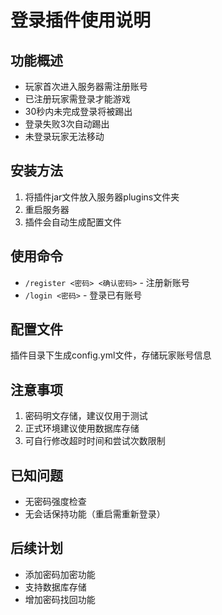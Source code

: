 # 登录插件使用说明

## 功能概述

- 玩家首次进入服务器需注册账号
- 已注册玩家需登录才能游戏
- 30秒内未完成登录将被踢出
- 登录失败3次自动踢出
- 未登录玩家无法移动

## 安装方法

1. 将插件jar文件放入服务器plugins文件夹
2. 重启服务器
3. 插件会自动生成配置文件

## 使用命令

- `/register <密码> <确认密码>` - 注册新账号
- `/login <密码>` - 登录已有账号

## 配置文件

插件目录下生成config.yml文件，存储玩家账号信息

## 注意事项

1. 密码明文存储，建议仅用于测试
2. 正式环境建议使用数据库存储
3. 可自行修改超时时间和尝试次数限制

## 已知问题

- 无密码强度检查
- 无会话保持功能（重启需重新登录）

## 后续计划

- 添加密码加密功能
- 支持数据库存储
- 增加密码找回功能

